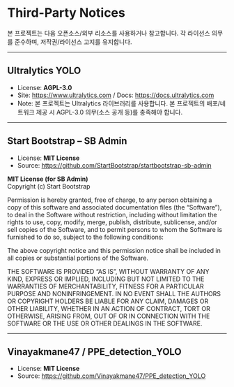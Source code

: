 # Third-Party Notices

본 프로젝트는 다음 오픈소스/외부 리소스를 사용하거나 참고합니다. 각 라이선스 의무를 준수하며,
저작권/라이선스 고지를 유지합니다.

---

## Ultralytics YOLO
- License: **AGPL-3.0**
- Site: https://www.ultralytics.com / Docs: https://docs.ultralytics.com
- Note: 본 프로젝트는 Ultralytics 라이브러리를 사용합니다. 본 프로젝트의 배포/네트워크 제공 시
  AGPL-3.0 의무(소스 공개 등)를 충족해야 합니다.

---

## Start Bootstrap – SB Admin
- License: **MIT License**
- Source: https://github.com/StartBootstrap/startbootstrap-sb-admin

**MIT License (for SB Admin)**  
Copyright (c) Start Bootstrap

Permission is hereby granted, free of charge, to any person obtaining a copy
of this software and associated documentation files (the “Software”), to deal
in the Software without restriction, including without limitation the rights to
use, copy, modify, merge, publish, distribute, sublicense, and/or sell copies
of the Software, and to permit persons to whom the Software is furnished to do
so, subject to the following conditions:

The above copyright notice and this permission notice shall be included in all
copies or substantial portions of the Software.

THE SOFTWARE IS PROVIDED “AS IS”, WITHOUT WARRANTY OF ANY KIND, EXPRESS OR
IMPLIED, INCLUDING BUT NOT LIMITED TO THE WARRANTIES OF MERCHANTABILITY, FITNESS
FOR A PARTICULAR PURPOSE AND NONINFRINGEMENT. IN NO EVENT SHALL THE AUTHORS OR
COPYRIGHT HOLDERS BE LIABLE FOR ANY CLAIM, DAMAGES OR OTHER LIABILITY, WHETHER
IN AN ACTION OF CONTRACT, TORT OR OTHERWISE, ARISING FROM, OUT OF OR IN
CONNECTION WITH THE SOFTWARE OR THE USE OR OTHER DEALINGS IN THE SOFTWARE.

---

## Vinayakmane47 / PPE_detection_YOLO
- License: **MIT License**
- Source: https://github.com/Vinayakmane47/PPE_detection_YOLO